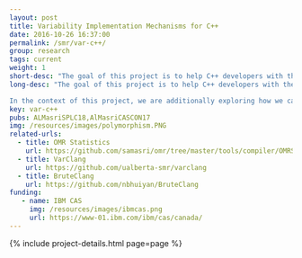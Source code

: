 ```yaml
---
layout: post
title: Variability Implementation Mechanisms for C++
date: 2016-10-26 16:37:00
permalink: /smr/var-c++/
group: research
tags: current
weight: 1
short-desc: "The goal of this project is to help C++ developers with their variability implementation decisions. Specifically, in collaboration with IBM, we explore the IBM OMR project, which uses static polymorphism as its main variability implementation strategy."
long-desc: "The goal of this project is to help C++ developers with their variability implementation decisions. Specifically, in collaboration with IBM, we explore the IBM OMR project, which uses static polymorphism as its main variability implementation strategy. We develop tools to help OMR developers understand the variability in their code, and also help them decide about the best variability implementation strategy to use (e.g., static vs. dynamic polymorphism).

In the context of this project, we are additionally exploring how we can implement a variability aware analysis of C++ code on top of Clang."
key: var-c++
pubs: ALMasriSPLC18,AlMasriCASCON17
img: /resources/images/polymorphism.PNG
related-urls:
  - title: OMR Statistics
    url: https://github.com/samasri/omr/tree/master/tools/compiler/OMRStatistics
  - title: VarClang
    url: https://github.com/ualberta-smr/varclang
  - title: BruteClang
    url: https://github.com/nbhuiyan/BruteClang
funding:
   - name: IBM CAS
     img: /resources/images/ibmcas.png
     url: https://www-01.ibm.com/ibm/cas/canada/
---
```


{% include project-details.html page=page %}
